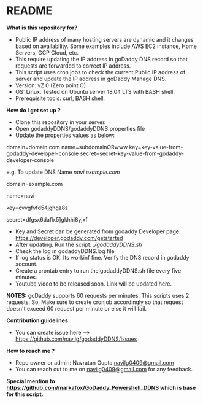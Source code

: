 # README #


**What is this repository for?**

* Public IP address of many hosting servers are dynamic and it changes based on availability. Some examples include AWS EC2 instance, Home Servers, GCP Cloud, etc.
* This require updating the IP address in goDaddy DNS record so that requests are forwarded to correct IP address.
* This script uses cron jobs to check the current Public IP address of server and update the IP address in goDaddy Manage DNS. 
* Version: vZ.0 (Zero point O)
* OS: Linux. Tested on Ubuntu server 18.04 LTS with BASH shell.
* Prerequisite tools: curl, BASH shell.

**How do I get set up ?**

* Clone this repository in your server.
* Open godaddyDDNS/godaddyDDNS.properties file
* Update the properties values as below:

domain=domain.com
name=subdomainORwww
key=key-value-from-godaddy-developer-console
secret=secret-key-value-from-godaddy-developer-console

e.g. To update DNS Name *navi.example.com*

domain=example.com

name=navi

key=cvvgfvfd54jghgz8s

secret=dfgsx6daflx5]gkhhi8yjxf

* Key and Secret can be generated from godaddy Developer page. https://developer.godaddy.com/getstarted
* After updating. Run the script.
*./godaddyDDNS.sh*
* Check the log in godaddyDDNS.log file
* If log status is OK. Its workinf fine. Verify the DNS record in godaddy account.
* Create a crontab entry to run the godaddyDDNS.sh file every five minutes.
* Youtube video to be released soon. Link will be updated here.

**NOTES:**
goDaddy supports 60 requests per minutes. This scripts uses 2 requests. So, Make sure to create cronjob accordingly so that request doesn't exceed 60 request per minute or else it will fail.


**Contribution guidelines**

* You can create issue here --> https://github.com/navilg/godaddyDDNS/issues 

**How to reach me ?**

* Repo owner or admin: Navratan Gupta <navilg0409@gmail.com>
* You can reach out to me on navilg0409@gmail.com for any feedback.

**Special mention to https://github.com/markafox/GoDaddy_Powershell_DDNS which is base for this script.**

